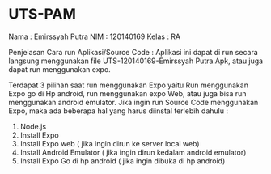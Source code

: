 # UTS-PAM

Nama  : Emirssyah Putra
NIM    : 120140169
Kelas  : RA

Penjelasan Cara run Aplikasi/Source Code : 
Aplikasi ini dapat di run secara langsung menggunakan file UTS-120140169-Emirssyah Putra.Apk, atau juga dapat run menggunakan expo.

Terdapat 3 pilihan saat run menggunakan Expo yaitu Run menggunakan Expo go di Hp android, run menggunakan expo Web, atau juga bisa run menggunakan android emulator.
Jika ingin run Source Code menggunakan Expo, maka ada beberapa hal yang harus diinstal terlebih dahulu : 
1.	Node.js
2.	Install Expo 
3.	Install Expo web ( jika ingin dirun ke server local web) 
4.	Install Android Emulator ( jika ingin dirun kedalam android emulator)
5.	Install Expo Go di hp android ( jika ingin dibuka di hp android)

